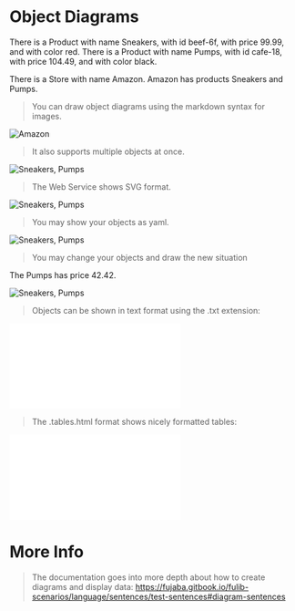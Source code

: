 # Object Diagrams

There is a Product with name Sneakers, with id beef-6f, with price 99.99, and with color red.
There is a Product with name Pumps, with id cafe-18, with price 104.49, and with color black.

There is a Store with name Amazon.
Amazon has products Sneakers and Pumps.

> You can draw object diagrams using the markdown syntax for images.

![Amazon](images/amazon.png)

> It also supports multiple objects at once.

![Sneakers, Pumps](images/products.png)

> The Web Service shows SVG format.

![Sneakers, Pumps](images/products.svg)

> You may show your objects as yaml.

![Sneakers, Pumps](images/products.yaml)

> You may change your objects and draw the new situation

The Pumps has price 42.42.

![Sneakers, Pumps](images/products_later.svg)

> Objects can be shown in text format using the .txt extension:

![Sneakers, Pumps](images/products.txt)

> The .tables.html format shows nicely formatted tables:

![Amazon](images/products.tables.html)

# More Info

> The documentation goes into more depth about how to create diagrams and display data:
> https://fujaba.gitbook.io/fulib-scenarios/language/sentences/test-sentences#diagram-sentences
